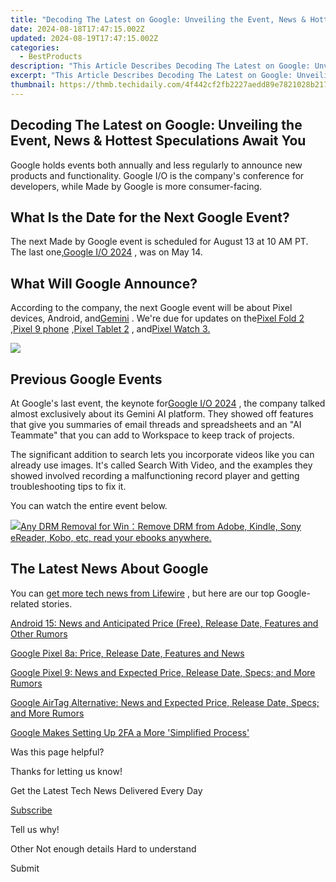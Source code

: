 ```yaml
---
title: "Decoding The Latest on Google: Unveiling the Event, News & Hottest Speculations Await You"
date: 2024-08-18T17:47:15.002Z
updated: 2024-08-19T17:47:15.002Z
categories:
  - BestProducts
description: "This Article Describes Decoding The Latest on Google: Unveiling the Event, News & Hottest Speculations Await You"
excerpt: "This Article Describes Decoding The Latest on Google: Unveiling the Event, News & Hottest Speculations Await You"
thumbnail: https://thmb.techidaily.com/4f442cf2fb2227aedd89e7821028b21747d22144c354cf210b05071a53d43806.jpg
---
```


## Decoding The Latest on Google: Unveiling the Event, News & Hottest Speculations Await You
 Google holds events both annually and less regularly to announce new products and functionality. Google I/O is the company's conference for developers, while Made by Google is more consumer-facing.

## What Is the Date for the Next Google Event?

 The next Made by Google event is scheduled for August 13 at 10 AM PT. The last one,[Google I/O 2024](https://www.lifewire.com/google-io-5097160) , was on May 14.

## What Will Google Announce?

 According to the company, the next Google event will be about Pixel devices, Android, and[Gemini](https://www.lifewire.com/what-is-google-bard-7151624) . We're due for updates on the[Pixel Fold 2](https://www.lifewire.com/google-pixel-fold-2-8625299) ,[Pixel 9 phone](https://www.lifewire.com/google-pixel-9-8630767) ,[Pixel Tablet 2](https://www.lifewire.com/google-pixel-tablet-2-8600572) , and[Pixel Watch 3.](https://www.lifewire.com/google-pixel-watch-3-8431024)

<!-- affiliate ads begin -->
<a href="https://store.massmailsoftware.com/order/checkout.php?PRODS=1095219&QTY=1&AFFILIATE=108875&CART=1"><img src="https://secure.avangate.com/images/merchant/dc87c13749315c7217cdc4ac692e704c/banera_for_partners-20_%281%29.jpg" border="0"></a>
<!-- affiliate ads end -->
## Previous Google Events

 At Google's last event, the keynote for[Google I/O 2024](https://www.lifewire.com/google-io-5097160) , the company talked almost exclusively about its Gemini AI platform. They showed off features that give you summaries of email threads and spreadsheets and an "AI Teammate" that you can add to Workspace to keep track of projects.

 The significant addition to search lets you incorporate videos like you can already use images. It's called Search With Video, and the examples they showed involved recording a malfunctioning record player and getting troubleshooting tips to fix it.

 You can watch the entire event below.

<!-- affiliate ads begin -->
<a href="https://secure.2checkout.com/order/checkout.php?PRODS=4600113&QTY=1&AFFILIATE=108875&CART=1"><img src="https://www.epubor.com/images/drm-removal-feature2.png" border="0">Any DRM Removal for Win：Remove DRM from Adobe, Kindle, Sony eReader, Kobo, etc, read your ebooks anywhere.</a>
<!-- affiliate ads end -->
## The Latest News About Google

 You can [get more tech news from Lifewire](https://www.lifewire.com/news-4795879) , but here are our top Google-related stories.

[Android 15: News and Anticipated Price (Free), Release Date, Features and Other Rumors](https://www.lifewire.com/android-15-7547471)

[Google Pixel 8a: Price, Release Date, Features and News](https://www.lifewire.com/google-pixel-8a-8613233)

[Google Pixel 9: News and Expected Price, Release Date, Specs; and More Rumors](https://www.lifewire.com/google-pixel-9-8630767)

[Google AirTag Alternative: News and Expected Price, Release Date, Specs; and More Rumors](https://www.lifewire.com/google-airtag-news-and-rumors-7371492)

[Google Makes Setting Up 2FA a More 'Simplified Process'](https://www.lifewire.com/google-simplified-setting-up-2fa-8644128)

Was this page helpful?

Thanks for letting us know!

 Get the Latest Tech News Delivered Every Day

[Subscribe](https://www.lifewire.com/#)

Tell us why!

 Other  Not enough details  Hard to understand

 Submit

<ins class="adsbygoogle"
     style="display:block"
     data-ad-format="autorelaxed"
     data-ad-client="ca-pub-7571918770474297"
     data-ad-slot="1223367746"></ins>



<ins class="adsbygoogle"
     style="display:block"
     data-ad-client="ca-pub-7571918770474297"
     data-ad-slot="8358498916"
     data-ad-format="auto"
     data-full-width-responsive="true"></ins>



